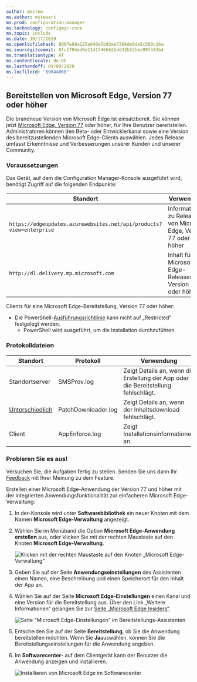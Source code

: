 ```yaml
---
author: mestew
ms.author: mstewart
ms.prod: configuration-manager
ms.technology: configmgr-core
ms.topic: include
ms.date: 10/17/2019
ms.openlocfilehash: 8007e68a125ad46e5b92ee7366de0de5c500c16a
ms.sourcegitcommit: 8fc1704ed0e1141f46662bdd32b52bec00fb93b4
ms.translationtype: HT
ms.contentlocale: de-DE
ms.lasthandoff: 09/09/2020
ms.locfileid: "89644060"
---
```

## <a name="deploy-microsoft-edge-version-77-and-later"></a><a name="bkmk_Microsoft_Edge"></a> Bereitstellen von Microsoft Edge, Version 77 oder höher
<!--4561024-->
Die brandneue Version von Microsoft Edge ist einsatzbereit. Sie können jetzt [Microsoft Edge, Version 77](/deployedge/) oder höher, für Ihre Benutzer bereitstellen. Administratoren können den Beta- oder Entwicklerkanal sowie eine Version des bereitzustellenden Microsoft Edge-Clients auswählen. Jedes Release umfasst Erkenntnisse und Verbesserungen unserer Kunden und unserer Community.

### <a name="prerequisites"></a>Voraussetzungen

Das Gerät, auf dem die Configuration Manager-Konsole ausgeführt wird, benötigt Zugriff auf die folgenden Endpunkte:

|Standort|Verwendung|
|---|---|
|`https://edgeupdates.azurewebsites.net/api/products?view=enterprise`|Informationen zu Releases von Microsoft Edge, Version 77 oder höher|
|`http://dl.delivery.mp.microsoft.com`|Inhalt für Microsoft Edge-Releases, Version 77 oder höher|

Clients für eine Microsoft Edge-Bereitstellung, Version 77 oder höher:

- Die PowerShell-[Ausführungsrichtlinie](/powershell/module/microsoft.powershell.core/about/about_execution_policies) kann nicht auf „Restricted“ festgelegt werden.
  - PowerShell wird ausgeführt, um die Installation durchzuführen.


### <a name="log-files"></a>Protokolldateien

|Standort|Protokoll|Verwendung|
|---|---|---|
| Standortserver|SMSProv.log|Zeigt Details an, wenn die Erstellung der App oder die Bereitstellung fehlschlägt.|
| [Unterschiedlich](../../../../plan-design/hierarchy/log-files.md)|PatchDownloader.log| Zeigt Details an, wenn der Inhaltsdownload fehlschlägt.|
| Client|  AppEnforce.log|Zeigt Installationsinformationen an.|

### <a name="try-it-out"></a>Probieren Sie es aus!

Versuchen Sie, die Aufgaben fertig zu stellen. Senden Sie uns dann Ihr [Feedback](../../../../understand/find-help.md#product-feedback) mit Ihrer Meinung zu dem Feature.

Erstellen einer Microsoft Edge-Anwendung der Version 77 und höher mit der integrierten Anwendungsfunktionalität zur einfacheren Microsoft Edge-Verwaltung:

1. In der-Konsole wird unter **Softwarebibliothek** ein neuer Knoten mit dem Namen **Microsoft Edge-Verwaltung** angezeigt.
1. Wählen Sie im Menüband die Option **Microsoft Edge-Anwendung erstellen** aus, oder klicken Sie mit der rechten Maustaste auf den Knoten **Microsoft Edge-Verwaltung**.

   ![Klicken mit der rechten Maustaste auf den Knoten „Microsoft Edge-Verwaltung“](../../media/4561024-create-microsoft-edge-application.png)

1. Geben Sie auf der Seite **Anwendungseinstellungen** des Assistenten einen Namen, eine Beschreibung und einen Speicherort für den Inhalt der App an.
1. Wählen Sie auf der Seite **Microsoft Edge-Einstellungen** einen Kanal und eine Version für die Bereitstellung aus. Über den Link „Weitere Informationen“ gelangen Sie zur [Seite „Microsoft Edge Insiders“](https://www.microsoftedgeinsider.com/).

   ![Seite "Microsoft Edge-Einstellungen" im Bereitstellungs-Assistenten](../../media/4561024-edge-settings-wizard.png)

1. Entscheiden Sie auf der Seite **Bereitstellung**, ob Sie die Anwendung bereitstellen möchten. Wenn Sie **Ja**auswählen, können Sie die Bereitstellungseinstellungen für die Anwendung angeben.
1. Im **Softwarecenter-** auf dem Clientgerät kann der Benutzer die Anwendung anzeigen und installieren.

   ![Installieren von Microsoft Edge im Softwarecenter](../../media/4561024-software-center-install-edge.png)